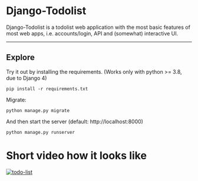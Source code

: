 # Django-Todolist


Django-Todolist is a todolist web application with the most basic features of most web apps, i.e. accounts/login, API and (somewhat) interactive UI.

---



## Explore
Try it out by installing the requirements. (Works only with python >= 3.8, due to Django 4)

    pip install -r requirements.txt

Migrate:

    python manage.py migrate

And then start the server (default: http://localhost:8000)

    python manage.py runserver


# Short video how it looks like

[![todo-list](https://img.youtube.com/vi/ifk1yE8g3Qc)](https://www.youtube.com/watch?v=ifk1yE8g3Qc)
